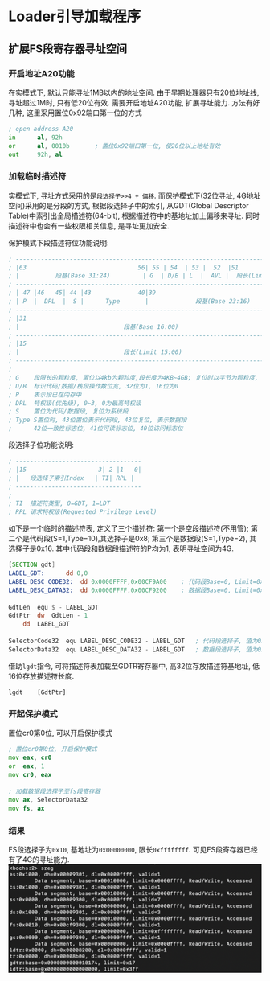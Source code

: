 # Loader引导加载程序

## 扩展FS段寄存器寻址空间

### 开启地址A20功能
在实模式下, 默认只能寻址1MB以内的地址空间. 由于早期处理器只有20位地址线,寻址超过1M时, 只有低20位有效. 需要开启地址A20功能, 扩展寻址能力.
方法有好几种, 这里采用置位0x92端口第一位的方式
```asm
; open address A20
in      al, 92h
or      al, 0010b       ; 置位0x92端口第一位, 使20位以上地址有效
out     92h, al
```

### 加载临时描述符

实模式下, 寻址方式采用的是`段选择子>>4 + 偏移`. 而保护模式下(32位寻址, 4G地址空间)采用的是分段的方式, 根据段选择子中的索引, 从GDT(Global Descriptor Table)中索引出全局描述符(64-bit), 根据描述符中的基地址加上偏移来寻址. 同时描述符中也会有一些权限相关信息, 是寻址更加安全.

保护模式下段描述符位功能说明:
```asm
; ---------------------------------------------------------------------------------
; |63                               56| 55 | 54  | 53 |  52  |51                48| 
; |          段基(Base 31:24)         | G  | D/B | L  |  AVL |  段长(Limit 19:16) |
; ---------------------------------------------------------------------------------
; | 47 |46   45| 44 |43             40|39                                       32|
; | P  |  DPL  |  S |      Type       |             段基(Base 23:16)              |
; ---------------------------------------------------------------------------------
; |31                                                                           16|
; |                             段基(Base 16:00)                                  |
; ---------------------------------------------------------------------------------
; |15                                                                            0|
; |                             段长(Limit 15:00)                                 |
; ---------------------------------------------------------------------------------	
; 
; G    段限长的颗粒度, 置位以4kb为颗粒度,段长度为4KB~4GB; 复位时以字节为颗粒度, 段长度1B~1MB
; D/B  标识代码/数据/栈段操作数位宽, 32位为1, 16位为0
; P    表示段已在内存中
; DPL  特权级(优先级), 0~3, 0为最高特权级 
; S    置位为代码/数据段, 复位为系统段
; Type S置位时, 43位置位表示代码段, 43位复位, 表示数据段
;      42位一致性标志位, 41位可读标志位, 40位访问标志位
```
段选择子位功能说明:
```asm
; -----------------------------------
; |15                    3| 2 |1   0|
; |   段选择子索引Index   | TI| RPL |
; -----------------------------------
;
; TI  描述符类型, 0=GDT, 1=LDT
; RPL 请求特权级(Requested Privilege Level)
```
  
如下是一个临时的描述符表, 定义了三个描述符: 第一个是空段描述符(不用管); 第二个是代码段(S=1,Type=10),其选择子是0x8; 第三个是数据段(S=1,Type=2), 其选择子是0x16.
其中代码段和数据段描述符的P均为1, 表明寻址空间为4G.
```asm
[SECTION gdt]
LABEL_GDT:		dd 0,0
LABEL_DESC_CODE32:	dd 0x0000FFFF,0x00CF9A00	; 代码段Base=0, Limit=0xFFFFF(4kb颗粒度)
LABEL_DESC_DATA32:	dd 0x0000FFFF,0x00CF9200	; 数据段Base=0, Limit=0xFFFFF(4kb颗粒度)

GdtLen	equ	$ - LABEL_GDT
GdtPtr	dw	GdtLen - 1
	dd	LABEL_GDT

SelectorCode32	equ LABEL_DESC_CODE32 - LABEL_GDT	; 代码段选择子, 值为0x8
SelectorData32	equ LABEL_DESC_DATA32 - LABEL_GDT	; 数据段选择子, 值为0x10
```
借助`lgdt`指令, 可将描述符表加载至GDTR寄存器中, 高32位存放描述符基地址, 低16位存放描述符长度.
```
lgdt	[GdtPtr]
```

### 开起保护模式
置位cr0第0位, 可以开启保护模式
```asm
; 置位cr0第0位, 开启保护模式
mov	eax, cr0
or	eax, 1
mov	cr0, eax

; 加载数据段选择子至fs段寄存器
mov	ax, SelectorData32
mov	fs, ax
```

### 结果
FS段选择子为`0x10`, 基地址为`0x00000000`, 限长`0xffffffff`. 可见FS段寄存器已经有了4G的寻址能力.
![FS](image/FS.png)
